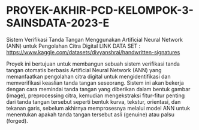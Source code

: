 # PROYEK-AKHIR-PCD-KELOMPOK-3-SAINSDATA-2023-E
Sistem Verifikasi Tanda Tangan Menggunakan Artificial  Neural Network (ANN) untuk Pengolahan Citra Digital
LINK DATA SET :  https://www.kaggle.com/datasets/divyanshrai/handwritten-signatures

Proyek ini bertujuan untuk membangun sebuah sistem verifikasi tanda tangan otomatis berbasis Artificial Neural Network (ANN) yang memanfaatkan pengolahan citra digital untuk mengidentifikasi dan memverifikasi keaslian tanda tangan seseorang. Sistem ini akan bekerja dengan cara memindai tanda tangan yang diberikan dalam bentuk gambar (image), preprocessing citra, kemudian mengekstraksi fitur-fitur penting dari tanda tangan tersebut seperti bentuk kurva, tekstur, orientasi, dan tekanan garis, sebelum akhirnya memprosesnya melalui model ANN untuk menentukan apakah tanda tangan tersebut asli (genuine) atau palsu (forged).
